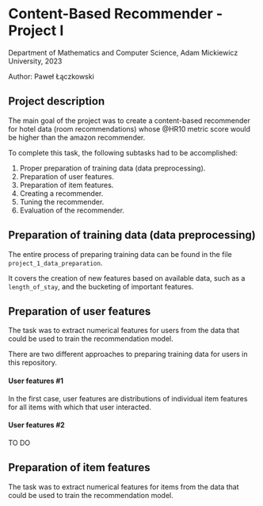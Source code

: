# Content-Based Recommender - Project I

Department of Mathematics and Computer Science, Adam Mickiewicz University, 2023

Author: Paweł Łączkowski

## Project description

The main goal of the project was to create a content-based recommender for hotel data (room recommendations) whose @HR10 metric score would be higher than the amazon recommender.

To complete this task, the following subtasks had to be accomplished:
1. Proper preparation of training data (data preprocessing).
2. Preparation of user features.
3. Preparation of item features.
4. Creating a recommender.
5. Tuning the recommender.
6. Evaluation of the recommender.

## Preparation of training data (data preprocessing)

The entire process of preparing training data can be found in the file `project_1_data_preparation`.

It covers the creation of new features based on available data, such as a `length_of_stay`, and the bucketing of important features.

## Preparation of user features

The task was to extract numerical features for users from the data that could be used to train the recommendation model.

There are two different approaches to preparing training data for users in this repository.

#### User features #1

In the first case, user features are distributions of individual item features for all items with which that user interacted.

#### User features #2

TO DO

## Preparation of item features

The task was to extract numerical features for items from the data that could be used to train the recommendation model.
